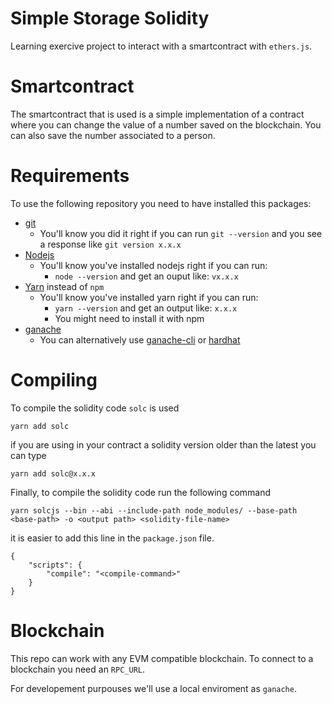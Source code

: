 # Simple Storage Solidity

Learning exercive project to interact with a smartcontract with `ethers.js`.

# Smartcontract

The smartcontract that is used is a simple implementation of a contract where you can change the value of a number saved on the blockchain. You can also save the number associated to a person.

# Requirements

To use the following repository you need to have installed this packages:

- [git](https://git-scm.com/book/en/v2/Getting-Started-Installing-Git)
  - You'll know you did it right if you can run `git --version` and you see a response like `git version x.x.x`
- [Nodejs](https://nodejs.org/en/)
  - You'll know you've installed nodejs right if you can run:
    - `node --version` and get an ouput like: `vx.x.x`
- [Yarn](https://classic.yarnpkg.com/lang/en/docs/install/) instead of `npm`
  - You'll know you've installed yarn right if you can run:
    - `yarn --version` and get an output like: `x.x.x`
    - You might need to install it with npm
- [ganache](https://trufflesuite.com/ganache/)
  - You can alternatively use [ganache-cli](https://www.npmjs.com/package/ganache-cli) or [hardhat](https://hardhat.org/)

# Compiling

To compile the solidity code `solc` is used

```
yarn add solc
```

if you are using in your contract a solidity version older than the latest you can type

```
yarn add solc@x.x.x
```

Finally, to compile the solidity code run the following command

```
yarn solcjs --bin --abi --include-path node_modules/ --base-path <base-path> -o <output path> <solidity-file-name>
```

it is easier to add this line in the `package.json` file.

```
{
    "scripts": {
        "compile": "<compile-command>"
    }
}
```

# Blockchain

This repo can work with any EVM compatible blockchain. To connect to a blockchain you need an `RPC_URL`.

For developement purpouses we'll use a local enviroment as `ganache`.
